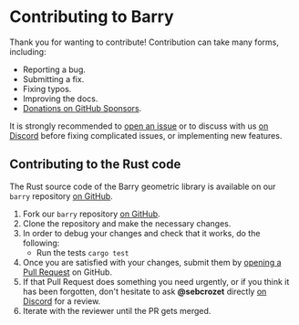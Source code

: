 # Contributing to Barry

Thank you for wanting to contribute! Contribution can take many forms, including:

- Reporting a bug.
- Submitting a fix.
- Fixing typos.
- Improving the docs.
- [Donations on GitHub Sponsors](https://github.com/sponsors/dimforge).

It is strongly recommended to [open an issue](https://github.com/dimforge/barry/issues) or to discuss
with us [on Discord][discord] before fixing complicated issues, or implementing new
features.

## Contributing to the Rust code

The Rust source code of the Barry geometric library is available  on our `barry` repository
[on GitHub](https://github.com/dimforge/barry.rs).

1. Fork our `barry` repository [on GitHub](https://github.com/dimforge/barry).
2. Clone the repository and make the necessary changes.
3. In order to debug your changes and check that it works, do the following:
   - Run the tests `cargo test`
4. Once you are satisfied with your changes, submit them by [opening a Pull Request](https://github.com/dimforge/barry/pulls) on GitHub.
5. If that Pull Request does something you need urgently, or if you think it has been forgotten, don't hesitate
   to ask **@sebcrozet** directly [on Discord][discord] for a review.
6. Iterate with the reviewer until the PR gets merged.

[discord]: https://discord.gg/vt9DJSW

